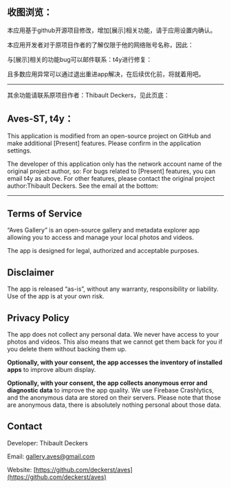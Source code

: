 ## 收图浏览：
本应用基于github开源项目修改，增加\[展示\]相关功能，请于应用设置内确认。

本应用开发者对于原项目作者的了解仅限于他的网络账号名称，因此：

与\[展示\]相关的功能bug可以邮件联系：t4y进行修复：

且多数应用异常可以通过退出重进app解决，在后续优化前，将就着用吧。

-----
其余功能请联系原项目作者：Thibault Deckers，见此页底：

## Aves-ST, t4y： 
This application is modified from an open-source project on GitHub and make additional \[Present\] features. Please confirm in the application settings.

The developer of this application only has the network account name of the original project author, so: 
For bugs related to \[Present\] features, you can email t4y as above.
For other features, please contact the original project author:Thibault Deckers. See the email at the bottom:

-----
## Terms of Service

“Aves Gallery” is an open-source gallery and metadata explorer app allowing you to access and manage your local photos and videos.

The app is designed for legal, authorized and acceptable purposes.

## Disclaimer

The app is released “as-is”, without any warranty, responsibility or liability. Use of the app is at your own risk.

## Privacy Policy

The app does not collect any personal data. We never have access to your photos and videos. This also means that we cannot get them back for you if you delete them without backing them up.

__Optionally, with your consent, the app accesses the inventory of installed apps__ to improve album display.

__Optionally, with your consent, the app collects anonymous error and diagnostic data__ to improve the app quality. We use Firebase Crashlytics, and the anonymous data are stored on their servers. Please note that those are anonymous data, there is absolutely nothing personal about those data.

## Contact

Developer: Thibault Deckers

Email: [gallery.aves@gmail.com](mailto:gallery.aves@gmail.com)

Website: [https://github.com/deckerst/aves](https://github.com/deckerst/aves)
